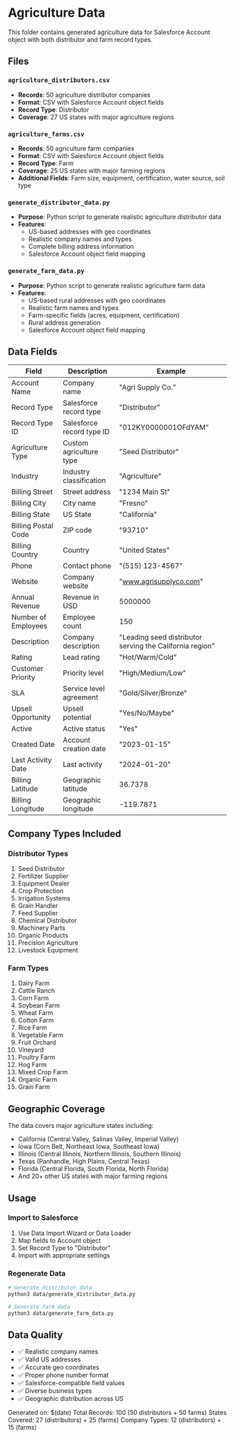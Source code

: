 # Agriculture Data

This folder contains generated agriculture data for Salesforce Account object with both distributor and farm record types.

## Files

### `agriculture_distributors.csv`
- **Records**: 50 agriculture distributor companies
- **Format**: CSV with Salesforce Account object fields
- **Record Type**: Distributor
- **Coverage**: 27 US states with major agriculture regions

### `agriculture_farms.csv`
- **Records**: 50 agriculture farm companies
- **Format**: CSV with Salesforce Account object fields
- **Record Type**: Farm
- **Coverage**: 25 US states with major farming regions
- **Additional Fields**: Farm size, equipment, certification, water source, soil type

### `generate_distributor_data.py`
- **Purpose**: Python script to generate realistic agriculture distributor data
- **Features**: 
  - US-based addresses with geo coordinates
  - Realistic company names and types
  - Complete billing address information
  - Salesforce Account object field mapping

### `generate_farm_data.py`
- **Purpose**: Python script to generate realistic agriculture farm data
- **Features**: 
  - US-based rural addresses with geo coordinates
  - Realistic farm names and types
  - Farm-specific fields (acres, equipment, certification)
  - Rural address generation
  - Salesforce Account object field mapping

## Data Fields

| Field | Description | Example |
|-------|-------------|---------|
| Account Name | Company name | "Agri Supply Co." |
| Record Type | Salesforce record type | "Distributor" |
| Record Type ID | Salesforce record type ID | "012KY0000001OFdYAM" |
| Agriculture Type | Custom agriculture type | "Seed Distributor" |
| Industry | Industry classification | "Agriculture" |
| Billing Street | Street address | "1234 Main St" |
| Billing City | City name | "Fresno" |
| Billing State | US State | "California" |
| Billing Postal Code | ZIP code | "93710" |
| Billing Country | Country | "United States" |
| Phone | Contact phone | "(515) 123-4567" |
| Website | Company website | "www.agrisupplyco.com" |
| Annual Revenue | Revenue in USD | 5000000 |
| Number of Employees | Employee count | 150 |
| Description | Company description | "Leading seed distributor serving the California region" |
| Rating | Lead rating | "Hot/Warm/Cold" |
| Customer Priority | Priority level | "High/Medium/Low" |
| SLA | Service level agreement | "Gold/Silver/Bronze" |
| Upsell Opportunity | Upsell potential | "Yes/No/Maybe" |
| Active | Active status | "Yes" |
| Created Date | Account creation date | "2023-01-15" |
| Last Activity Date | Last activity | "2024-01-20" |
| Billing Latitude | Geographic latitude | 36.7378 |
| Billing Longitude | Geographic longitude | -119.7871 |

## Company Types Included

### Distributor Types
1. Seed Distributor
2. Fertilizer Supplier
3. Equipment Dealer
4. Crop Protection
5. Irrigation Systems
6. Grain Handler
7. Feed Supplier
8. Chemical Distributor
9. Machinery Parts
10. Organic Products
11. Precision Agriculture
12. Livestock Equipment

### Farm Types
1. Dairy Farm
2. Cattle Ranch
3. Corn Farm
4. Soybean Farm
5. Wheat Farm
6. Cotton Farm
7. Rice Farm
8. Vegetable Farm
9. Fruit Orchard
10. Vineyard
11. Poultry Farm
12. Hog Farm
13. Mixed Crop Farm
14. Organic Farm
15. Grain Farm

## Geographic Coverage

The data covers major agriculture states including:
- California (Central Valley, Salinas Valley, Imperial Valley)
- Iowa (Corn Belt, Northeast Iowa, Southeast Iowa)
- Illinois (Central Illinois, Northern Illinois, Southern Illinois)
- Texas (Panhandle, High Plains, Central Texas)
- Florida (Central Florida, South Florida, North Florida)
- And 20+ other US states with major farming regions

## Usage

### Import to Salesforce
1. Use Data Import Wizard or Data Loader
2. Map fields to Account object
3. Set Record Type to "Distributor"
4. Import with appropriate settings

### Regenerate Data
```bash
# Generate distributor data
python3 data/generate_distributor_data.py

# Generate farm data
python3 data/generate_farm_data.py
```

## Data Quality

- ✅ Realistic company names
- ✅ Valid US addresses
- ✅ Accurate geo coordinates
- ✅ Proper phone number format
- ✅ Salesforce-compatible field values
- ✅ Diverse business types
- ✅ Geographic distribution across US

Generated on: $(date)
Total Records: 100 (50 distributors + 50 farms)
States Covered: 27 (distributors) + 25 (farms)
Company Types: 12 (distributors) + 15 (farms) 